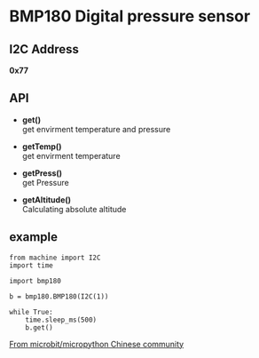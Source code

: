 # BMP180 Digital pressure sensor

## I2C Address

**0x77**

## API

* **get()**  
get envirment temperature and pressure  

* **getTemp()**  
get envirment temperature 

* **getPress()**  
get Pressure

* **getAltitude()**  
Calculating absolute altitude


## example


```
from machine import I2C
import time

import bmp180

b = bmp180.BMP180(I2C(1))

while True:
    time.sleep_ms(500)
    b.get()

```

[From microbit/micropython Chinese community](www.micropython.org.cn)
